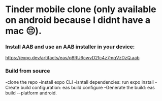 
# Tinder mobile clone (only available on android because I didnt have a mac 😔).
### Install AAB and use an AAB installer in your device: 
https://expo.dev/artifacts/eas/q8RU6cwvD2fc4z7mqVzDzQ.aab
### Build from source
-clone the repo
-install expo CLI
-isntall dependencies: run expo install
-Create build configuration: eas build:configure
-Generate the build: eas build --platform android.

